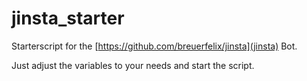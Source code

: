 # jinsta_starter

Starterscript for the [https://github.com/breuerfelix/jinsta](jinsta) Bot.

Just adjust the variables to your needs and start the script.